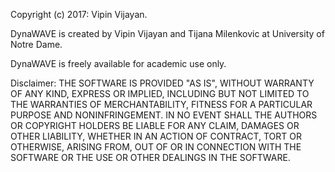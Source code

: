 Copyright (c) 2017: Vipin Vijayan.

DynaWAVE is created by Vipin Vijayan and Tijana Milenkovic at University of Notre Dame.

DynaWAVE is freely available for academic use only.

Disclaimer: THE SOFTWARE IS PROVIDED "AS IS", WITHOUT WARRANTY OF ANY KIND, EXPRESS OR IMPLIED, INCLUDING BUT NOT LIMITED TO THE WARRANTIES OF MERCHANTABILITY, FITNESS FOR A PARTICULAR PURPOSE AND NONINFRINGEMENT. IN NO EVENT SHALL THE AUTHORS OR COPYRIGHT HOLDERS BE LIABLE FOR ANY CLAIM, DAMAGES OR OTHER LIABILITY, WHETHER IN AN ACTION OF CONTRACT, TORT OR OTHERWISE, ARISING FROM, OUT OF OR IN CONNECTION WITH THE SOFTWARE OR THE USE OR OTHER DEALINGS IN THE SOFTWARE.
